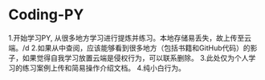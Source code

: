 # Coding-PY
 1.开始学习PY, 从很多地方学习进行提炼并练习。本地存储易丢失，故上传至云端。/d
 2.如果从中查阅，应该能够看到很多地方（包括书籍和GitHub代码）的影子，如果觉得自我学习放置云端是侵权行为，可以联系删除。
 3.此处仅为个人学习的练习案例上传和简易操作介绍文档。
 4.纯小白行为。
